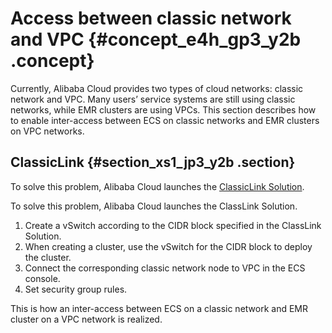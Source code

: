 # Access between classic network and VPC {#concept_e4h_gp3_y2b .concept}

Currently, Alibaba Cloud provides two types of cloud networks: classic network and VPC. Many users’ service systems are still using classic networks, while EMR clusters are using VPCs. This section describes how to enable inter-access between ECS on classic networks and EMR clusters on VPC networks.

## ClassicLink {#section_xs1_jp3_y2b .section}

To solve this problem, Alibaba Cloud launches the [ClassicLink Solution](https://www.alibabacloud.com/help/doc-detail/65412.htm?spm=a2c63.p38356.b99.24.6de11bd5fp3ffA).

To solve this problem, Alibaba Cloud launches the ClassLink Solution.

1.  Create a vSwitch according to the CIDR block specified in the ClassLink Solution.
2.  When creating a cluster, use the vSwitch for the CIDR block to deploy the cluster.
3.  Connect the corresponding classic network node to VPC in the ECS console.
4.  Set security group rules.

This is how an inter-access between ECS on a classic network and EMR cluster on a VPC network is realized.

